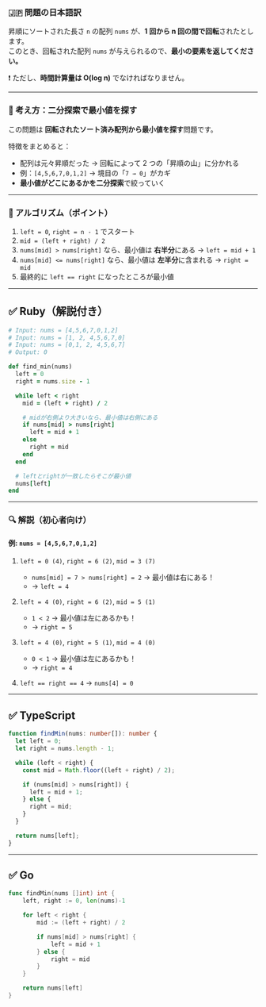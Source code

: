 ### 🇯🇵 問題の日本語訳

昇順にソートされた長さ `n` の配列 `nums` が、**1 回から n 回の間で回転**されたとします。  
このとき、回転された配列 `nums` が与えられるので、**最小の要素を返してください。**

❗️ ただし、**時間計算量は O(log n)** でなければなりません。

---

### 🧠 考え方：二分探索で最小値を探す

この問題は **回転されたソート済み配列から最小値を探す**問題です。

特徴をまとめると：

- 配列は元々昇順だった → 回転によって 2 つの「昇順の山」に分かれる
- 例：`[4,5,6,7,0,1,2]` → 境目の「`7 → 0`」がカギ
- **最小値がどこにあるかを二分探索**で絞っていく

---

### 🧮 アルゴリズム（ポイント）

1. `left = 0`, `right = n - 1` でスタート
2. `mid = (left + right) / 2`
3. `nums[mid] > nums[right]` なら、最小値は **右半分**にある → `left = mid + 1`
4. `nums[mid] <= nums[right]` なら、最小値は **左半分**に含まれる → `right = mid`
5. 最終的に `left == right` になったところが最小値

---

## ✅ Ruby（解説付き）

```ruby
# Input: nums = [4,5,6,7,0,1,2]
# Input: nums = [1, 2, 4,5,6,7,0]
# Input: nums = [0,1, 2, 4,5,6,7]
# Output: 0

def find_min(nums)
  left = 0
  right = nums.size - 1

  while left < right
    mid = (left + right) / 2

    # midが右側より大きいなら、最小値は右側にある
    if nums[mid] > nums[right]
      left = mid + 1
    else
      right = mid
    end
  end

  # leftとrightが一致したらそこが最小値
  nums[left]
end
```

---

### 🔍 解説（初心者向け）

#### 例: `nums = [4,5,6,7,0,1,2]`

1. `left = 0 (4)`, `right = 6 (2)`, `mid = 3 (7)`

   - `nums[mid] = 7 > nums[right] = 2` → 最小値は右にある！
   - → `left = 4`

2. `left = 4 (0)`, `right = 6 (2)`, `mid = 5 (1)`

   - `1 < 2` → 最小値は左にあるかも！
   - → `right = 5`

3. `left = 4 (0)`, `right = 5 (1)`, `mid = 4 (0)`

   - `0 < 1` → 最小値は左にあるかも！
   - → `right = 4`

4. `left == right == 4` → `nums[4] = 0`

---

## ✅ TypeScript

```ts
function findMin(nums: number[]): number {
  let left = 0;
  let right = nums.length - 1;

  while (left < right) {
    const mid = Math.floor((left + right) / 2);

    if (nums[mid] > nums[right]) {
      left = mid + 1;
    } else {
      right = mid;
    }
  }

  return nums[left];
}
```

---

## ✅ Go

```go
func findMin(nums []int) int {
    left, right := 0, len(nums)-1

    for left < right {
        mid := (left + right) / 2

        if nums[mid] > nums[right] {
            left = mid + 1
        } else {
            right = mid
        }
    }

    return nums[left]
}
```

